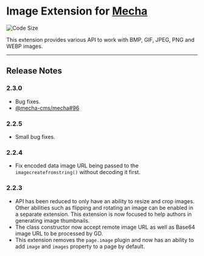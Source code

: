 Image Extension for [Mecha](https://github.com/mecha-cms/mecha)
===============================================================

![Code Size](https://img.shields.io/github/languages/code-size/mecha-cms/x.image?color=%23444&style=for-the-badge)

This extension provides various API to work with BMP, GIF, JPEG, PNG and WEBP images.

---

Release Notes
-------------

### 2.3.0

 - Bug fixes.
 - [@mecha-cms/mecha#96](https://github.com/mecha-cms/mecha/issues/96)

### 2.2.5

 - Small bug fixes.

### 2.2.4

 - Fix encoded data image URL being passed to the `imagecreatefromstring()` without decoding it first.

### 2.2.3

 - API has been reduced to only have an ability to resize and crop images. Other abilities such as flipping and rotating an image can be enabled in a separate extension. This extension is now focused to help authors in generating image thumbnails.
 - The class constructor now accept remote image URL as well as Base64 image URL to be processed by GD.
 - This extension removes the `page.image` plugin and now has an ability to add `image` and `images` property to a page by default.